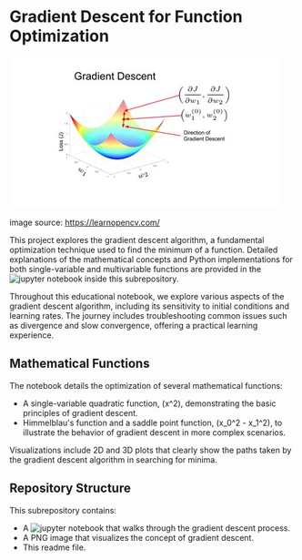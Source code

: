 # Gradient Descent for Function Optimization

![Gradient Descent](Gradient_Descent.png)

image source: https://learnopencv.com/

This project explores the gradient descent algorithm, a fundamental optimization technique used to find the minimum of a function. Detailed explanations of the mathematical concepts and Python implementations for both single-variable and multivariable functions are provided in the ![jupyter notebook](Gradient_Descent.ipynb) inside this subrepository.

Throughout this educational notebook, we explore various aspects of the gradient descent algorithm, including its sensitivity to initial conditions and learning rates. The journey includes troubleshooting common issues such as divergence and slow convergence, offering a practical learning experience.

## Mathematical Functions

The notebook details the optimization of several mathematical functions:
- A single-variable quadratic function, \(x^2\), demonstrating the basic principles of gradient descent.
- Himmelblau's function and a saddle point function, \(x_0^2 - x_1^2\), to illustrate the behavior of gradient descent in more complex scenarios.

Visualizations include 2D and 3D plots that clearly show the paths taken by the gradient descent algorithm in searching for minima.

## Repository Structure

This subrepository contains:
* A ![jupyter notebook](Gradient_Descent.ipynb) that walks through the gradient descent process.
* A PNG image that visualizes the concept of gradient descent.
* This readme file.

